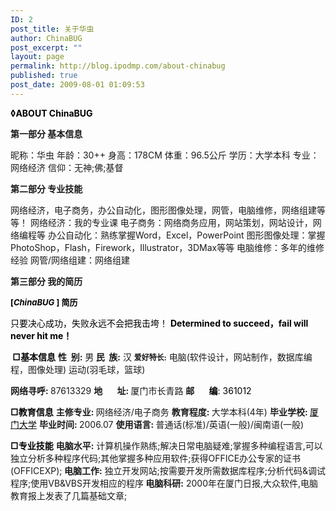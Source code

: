 ```yaml
---
ID: 2
post_title: 关于华虫
author: ChinaBUG
post_excerpt: ""
layout: page
permalink: http://blog.ipodmp.com/about-chinabug
published: true
post_date: 2009-08-01 01:09:53
---
```

<strong><span style="color: #000000;">◊ABOUT ChinaBUG</span></strong>

<strong>第一部分 基本信息</strong>

昵称：华虫
年龄：30++
身高：178CM
体重：96.5公斤
学历：大学本科
专业：网络经济
信仰：无神;佛;基督

<strong>第二部分 专业技能</strong>

网络经济，电子商务，办公自动化，图形图像处理，网管，电脑维修，网络组建等等！
网络经济：我的专业课
电子商务：网络商务应用，网站策划，网站设计，网络编程等
办公自动化：熟练掌握Word，Excel，PowerPoint
图形图像处理：掌握PhotoShop，Flash，Firework，Illustrator，3DMax等等
电脑维修：多年的维修经验
网管/网络组建：网络组建

<strong>第三部分 我的简历</strong>

<strong><span style="color: #000000;"><span style="font-size: small;">[<em>ChinaBUG </em></span><span style="font-size: small;">] </span><span style="font-size: small;">简历</span></span></strong>

<span style="color: #000000;">只要决心成功，失败永远不会把我击垮！
<strong>Determined to succeed，fail will never hit me！</strong></span>

<span style="color: #00ff00;"><span style="color: #000000;"><strong><span style="color: #000000;"> □</span>基本信息</strong></span>
</span><strong>性  别:</strong> 男<strong>
民  族:</strong> 汉
<strong style="font-size: 12px;">爱好特长:</strong>
电脑(软件设计，网站制作，数据库编程，图像处理)
运动(羽毛球，篮球)

<strong>网络寻呼: </strong>87613329<em>
</em><strong>地       址: </strong>厦门市长青路
<strong>邮       </strong><strong><span style="color: #000000;">编</span></strong><span style="color: #000000;">: </span><span style="color: #000000;">361012</span>

<span style="color: #000000;"><strong>□教育信息</strong></span>
<strong>主修专业: </strong>网络经济/电子商务
<strong>教育程度: </strong>大学本科(4年)
<strong>毕业学校: </strong><a href="http://www.xmu.edu.cn/"><span style="color: #000000;">厦门大学</span></a>
<strong>毕业时间: </strong>2006.07
<strong>使用语言: </strong>普通话(标准)/英语(一般)/闽南语(一般)

<span style="color: #000000;"><strong>□专业技能</strong></span>
<strong>电脑水平:</strong>
计算机操作熟练;解决日常电脑疑难;掌握多种编程语言,可以独立分析多种程序代码;其他掌握多种应用软件;获得OFFICE办公专家的证书(OFFICEXP);<strong>
电脑工作:</strong>
独立开发网站;按需要开发所需数据库程序;分析代码&amp;调试程序;使用VB&amp;VBS开发相应的程序<strong>
电脑科研:</strong>
2000年在厦门日报,大众软件,电脑教育报上发表了几篇基础文章;